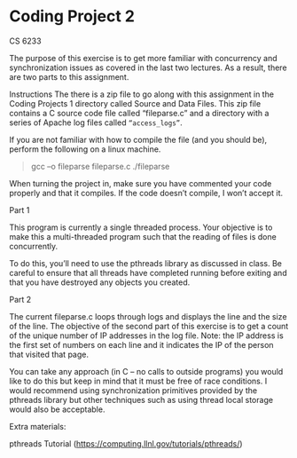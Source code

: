 Coding Project 2
=================
CS 6233

The purpose of this exercise is to get more familiar with concurrency and synchronization issues as covered in the last two lectures. As a result, there are two parts to this assignment.

Instructions
The there is a zip file to go along with this assignment in the Coding Projects 1 directory called Source and Data Files. This zip file contains a C source code file called “fileparse.c” and a directory with a series of Apache log files called `“access_logs”`.

If you are not familiar with how to compile the file (and you should be), perform the following on a linux machine.

> gcc –o fileparse fileparse.c
> ./fileparse <directory>

When turning the project in, make sure you have commented your code properly and that it compiles. If the code doesn’t compile, I won’t accept it.

Part 1

This program is currently a single threaded process. Your objective is to make this a multi-threaded program such that the reading of files is done concurrently.

To do this, you’ll need to use the pthreads library as discussed in class. Be careful to ensure that all threads have completed running before exiting and that you have destroyed any objects you created.

Part 2

The current fileparse.c loops through logs and displays the line and the size of the line. The objective of the second part of this exercise is to get a count of the unique number of IP addresses in the log file. Note: the IP address is the first set of numbers on each line and it indicates the IP of the person that visited that page.

You can take any approach (in C – no calls to outside programs) you would like to do this but keep in mind that it must be free of race conditions. I would recommend using synchronization primitives provided by the pthreads library but other techniques such as using thread local storage would also be acceptable.


Extra materials:

pthreads Tutorial (https://computing.llnl.gov/tutorials/pthreads/)

